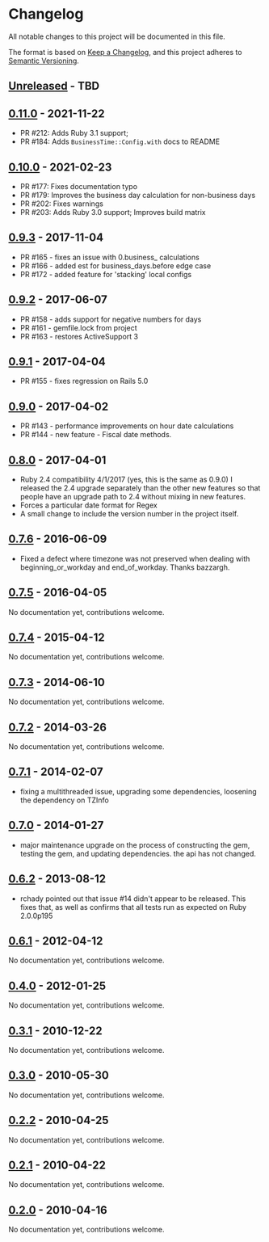 # Changelog

All notable changes to this project will be documented in this file.

The format is based on [Keep a Changelog](https://keepachangelog.com//), and this project adheres to [Semantic Versioning](https://semver.org/).

## [Unreleased] - TBD

## [0.11.0] - 2021-11-22

- PR #212: Adds Ruby 3.1 support;
- PR #184: Adds `BusinessTime::Config.with` docs to README

## [0.10.0] - 2021-02-23

- PR #177: Fixes documentation typo
- PR #179: Improves the business day calculation for non-business days
- PR #202: Fixes warnings
- PR #203: Adds Ruby 3.0 support; Improves build matrix

## [0.9.3] - 2017-11-04

- PR #165 - fixes an issue with 0.business_<x> calculations
- PR #166 - added est for business_days.before edge case
- PR #172 - added feature for 'stacking' local configs

## [0.9.2] - 2017-06-07

- PR #158 - adds support for negative numbers for days
- PR #161 - gemfile.lock from project
- PR #163 - restores ActiveSupport 3

## [0.9.1] - 2017-04-04

- PR #155 - fixes regression on Rails 5.0

## [0.9.0] - 2017-04-02

- PR #143 - performance improvements on hour date calculations
- PR #144 - new feature - Fiscal date methods.

## [0.8.0] - 2017-04-01

- Ruby 2.4 compatibility 4/1/2017 (yes, this is the same as 0.9.0)
  I released the 2.4 upgrade separately than the other new features
  so that people have an upgrade path to 2.4 without mixing in new
  features.
- Forces a particular date format for Regex
- A small change to include the version number in the project itself.

## [0.7.6] - 2016-06-09

- Fixed a defect where timezone was not preserved when dealing with
  beginning_or_workday and end_of_workday. Thanks bazzargh.

## [0.7.5] - 2016-04-05

No documentation yet, contributions welcome.

## [0.7.4] - 2015-04-12

No documentation yet, contributions welcome.

## [0.7.3] - 2014-06-10

No documentation yet, contributions welcome.

## [0.7.2] - 2014-03-26

No documentation yet, contributions welcome.

## [0.7.1] - 2014-02-07

- fixing a multithreaded issue, upgrading some dependencies, loosening the
  dependency on TZInfo

## [0.7.0] - 2014-01-27

- major maintenance upgrade on the process of constructing the gem, testing
  the gem, and updating dependencies. the api has not changed.

## [0.6.2] - 2013-08-12

- rchady pointed out that issue #14 didn't appear to be released.  This fixes
  that, as well as confirms that all tests run as expected on Ruby 2.0.0p195

## [0.6.1] - 2012-04-12

No documentation yet, contributions welcome.

## [0.4.0] - 2012-01-25

No documentation yet, contributions welcome.

## [0.3.1] - 2010-12-22

No documentation yet, contributions welcome.

## [0.3.0] - 2010-05-30

No documentation yet, contributions welcome.

## [0.2.2] - 2010-04-25

No documentation yet, contributions welcome.

## [0.2.1] - 2010-04-22

No documentation yet, contributions welcome.

## [0.2.0] - 2010-04-16

No documentation yet, contributions welcome.

[Unreleased]: https://github.com/bokmann/business_time/compare/v0.11.0..HEAD
[0.11.0]: https://github.com/bokmann/business_time/compare/v0.10.0..v0.11.0
[0.10.0]: https://github.com/bokmann/business_time/compare/v0.9.3..v0.10.0
[0.9.3]: https://github.com/bokmann/business_time/compare/v0.9.2..v0.9.3
[0.9.2]: https://github.com/bokmann/business_time/compare/v0.9.1..v0.9.2
[0.9.1]: https://github.com/bokmann/business_time/compare/v0.9.0..v0.9.1
[0.9.0]: https://github.com/bokmann/business_time/compare/v0.8.0..v0.9.0
[0.8.0]: https://github.com/bokmann/business_time/compare/v0.7.6..v0.8.0
[0.7.6]: https://github.com/bokmann/business_time/compare/v0.7.5..v0.7.6
[0.7.5]: https://github.com/bokmann/business_time/compare/v0.7.4..v0.7.5
[0.7.4]: https://github.com/bokmann/business_time/compare/v0.7.3..v0.7.4
[0.7.3]: https://github.com/bokmann/business_time/compare/v0.7.2..v0.7.3
[0.7.2]: https://github.com/bokmann/business_time/compare/v0.7.1..v0.7.2
[0.7.1]: https://github.com/bokmann/business_time/compare/v0.7.0..v0.7.1
[0.7.0]: https://github.com/bokmann/business_time/compare/v0.6.2..v0.7.0
[0.6.2]: https://github.com/bokmann/business_time/compare/v0.6.1..v0.6.2
[0.6.1]: https://github.com/bokmann/business_time/compare/v0.4.0..v0.6.1
[0.4.0]: https://github.com/bokmann/business_time/compare/v0.3.1..v0.4.0
[0.3.1]: https://github.com/bokmann/business_time/compare/v0.3.0..v0.3.1
[0.3.0]: https://github.com/bokmann/business_time/compare/v0.2.2..v0.3.0
[0.2.2]: https://github.com/bokmann/business_time/compare/v0.2.1..v0.2.2
[0.2.1]: https://github.com/bokmann/business_time/compare/v0.2.0..v0.2.1
[0.2.0]: https://github.com/bokmann/business_time/compare/c71a80f..v0.2.0
